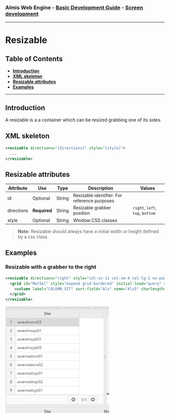 ### Almis Web Engine - [Basic Development Guide](basic-developer-guide.md) - **[Screen development](basic-screen-development.md)**

---

# **Resizable**

## Table of Contents

* **[Introduction](#introduction)**
* **[XML skeleton](#xml-skeleton)**
* **[Resizable attributes](#resizable-attributes)**
* **[Examples](#examples)**

---

## Introduction

A resizable is a a container which can be resized grabbing one of its sides.

## XML skeleton

```xml 
<resizable directions="[directions]" style="[style]">
  ...
</resizable>
```

## Resizable attributes

| Attribute   | Use      | Type      |  Description                    |   Values                                           |
| ----------- | ---------|-----------|---------------------------------|----------------------------------------------------|
| id          | Optional | String    | Resizable identifier. For reference purposes |                                       |
| directions  | **Required** | String    | Resizable grabber position |  `right`, `left`, `top`, `bottom`   |
| style       | Optional | String    | Window CSS classes              |  |

> **Note:** Resizable should always have a initial width or height defined by a css class.

## Examples

### Resizable with a grabber to the right

```xml 
<resizable directions="right" style="col-xs-12 col-sm-4 col-lg-2 no-padding">
  <grid id="MatSel" style="expand grid-bordered" initial-load="query" server-action="data" target-action="QryUniTst" max="10">
    <column label="COLUMN_SIT" sort-field="Als" name="Als5" charlength="25" />
  </grid>
</resizable>
```

![resizable](images/resizable.png)

